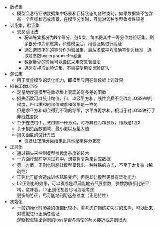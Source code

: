 - 数据集  
  - 模型会总结归纳数据集中场景和目标状态的各种类别，如果数据集不包含某一个目标状态或场景，在模型分类时，可能对该种类型鲁棒性较差  
- 训练集，验证集  
  - 交叉验证法    
    - 将训练集拆分为N个等分，分N次，每次将其中一等分作为验证集，剩余部分作为训练集，训练模型后，用验证集进行验证  
    - 通过选取不同的等分作为验证集，最后求取平均准确率作为标准，选取超参数hyperparameter设置  
    - 数据量少的时候可以尝试采用交叉验证法  
    - 通常有相应的验证集，不需要使用交叉验证法  
- 测试集  
  - 用于度量模型的泛化能力，即模型应用在新数据上的效果  
- 损失函数LOSS  
  - 定量地度量模型在数据集上表现的有多差的函数  
  - 损失函数可以统计均值，和，以及平方和，线性变换不会改变LOSS/W的梯度，所以求和的均值或求和效果是一样的  
    但是求平方和却会得到不同的结果，求平方再求和，相当于对LOSS进行了非线性变换    
  - 至于在使用中，使用哪一种方式，可将其视为超参数，指数是1或2  
  - 关于损失函数值域，最小值以及最大值  
  - 损失函数的设计方法
    - 促使让正确分类结果比其他结果得分更高  
- 正则化  
  - 通过损失来控制模型参数复杂度的技术  
  - 一方面模型在学习过程中，想变得复杂来适应数据  
  - 另一方面，正则化则想让模型呈现出一种特殊的方式，不至于太复杂（稀疏性）  
  - 正则化可能会造成训练结果变坏，但是却让模型更具有泛化能力  
  - L2正则化的效果，可以看成是尽可能地去平展参数，参数数值都比较平均，意味着，L2正则化想要尽可能地考虑  
    更多的特征，尽可能地利用这些维度（正则特性）  
- 初始化
  - 一般初始化时参数的值都比较小，需考虑在训练初次时的影响，可以此来对模型进行正确性验证  
    观察模型输出得到的loss是否与理论的loss接近或差别很大  
  
